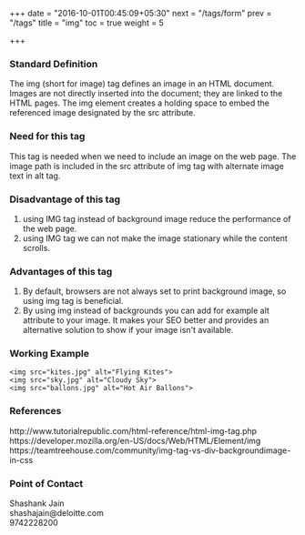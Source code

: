 +++
date = "2016-10-01T00:45:09+05:30"
next = "/tags/form"
prev = "/tags"
title = "img"
toc = true
weight = 5

+++

<h3>Standard Definition</h3>
The img (short for image) tag defines an image in an HTML document. Images are not directly inserted into the document; they are linked to the HTML pages. The img element creates a holding space to embed the referenced image designated by the src attribute.

<h3>Need for this tag</h3>
This tag is needed when we need to include an image on the web page. The image path is included in the src attribute of img tag with alternate image text in alt tag.

<h3>Disadvantage of this tag</h3>
<ol>
  <li>using IMG tag instead of background image reduce the performance of the web page.</li>
  <li>using IMG tag we can not make the image stationary while the content scrolls.</li>
</ol>

<h3>Advantages of this tag</h3>
<ol>
  <li>By default, browsers are not always set to print background image, so using img tag is beneficial.</li>
  <li>By using img instead of backgrounds you can add for example alt attribute to your image. It makes your SEO better and provides an alternative solution to show if your image isn't available.</li>
</ol>

<h3>Working Example</h3>

    <img src="kites.jpg" alt="Flying Kites">
    <img src="sky.jpg" alt="Cloudy Sky">
    <img src="ballons.jpg" alt="Hot Air Ballons">

<h3>References</h3>
http://www.tutorialrepublic.com/html-reference/html-img-tag.php
<br>
https://developer.mozilla.org/en-US/docs/Web/HTML/Element/img
<br>
https://teamtreehouse.com/community/img-tag-vs-div-backgroundimage-in-css


<h3>Point of Contact</h3>
Shashank Jain <br>
shashajain@deloitte.com <br>
9742228200
